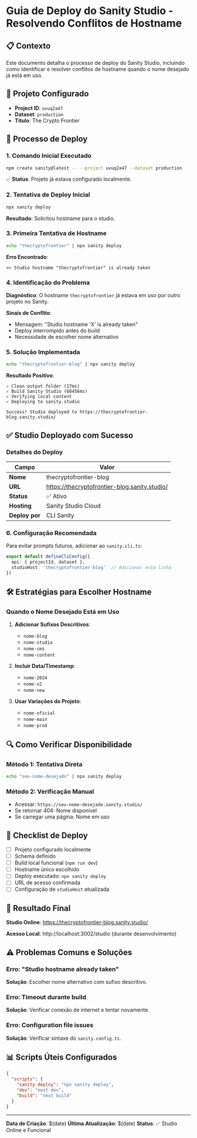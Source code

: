 # Guia de Deploy do Sanity Studio - Resolvendo Conflitos de Hostname

## 📋 Contexto

Este documento detalha o processo de deploy do Sanity Studio, incluindo como identificar e resolver conflitos de hostname quando o nome desejado já está em uso.

## 🎯 Projeto Configurado

- **Project ID**: `uvuq2a47`
- **Dataset**: `production`
- **Título**: The Crypto Frontier

## 🚀 Processo de Deploy

### 1. Comando Inicial Executado

```bash
npm create sanity@latest -- --project uvuq2a47 --dataset production
```

✅ **Status**: Projeto já estava configurado localmente.

### 2. Tentativa de Deploy Inicial

```bash
npx sanity deploy
```

**Resultado**: Solicitou hostname para o studio.

### 3. Primeira Tentativa de Hostname

```bash
echo "thecryptofrontier" | npx sanity deploy
```

**Erro Encontrado**:
```
>> Studio hostname "thecryptofrontier" is already taken
```

### 4. Identificação do Problema

**Diagnóstico**: O hostname `thecryptofrontier` já estava em uso por outro projeto no Sanity.

**Sinais de Conflito**:
- Mensagem: "Studio hostname 'X' is already taken"
- Deploy interrompido antes do build
- Necessidade de escolher nome alternativo

### 5. Solução Implementada

```bash
echo "thecryptofrontier-blog" | npx sanity deploy
```

**Resultado Positivo**:
```
✓ Clean output folder (17ms)
✓ Build Sanity Studio (60456ms)
✓ Verifying local content
✓ Deploying to sanity.studio

Success! Studio deployed to https://thecryptofrontier-blog.sanity.studio/
```

## ✅ Studio Deployado com Sucesso

### Detalhes do Deploy

| Campo | Valor |
|-------|-------|
| **Nome** | thecryptofrontier-blog |
| **URL** | https://thecryptofrontier-blog.sanity.studio/ |
| **Status** | ✅ Ativo |
| **Hosting** | Sanity Studio Cloud |
| **Deploy por** | CLI Sanity |

### 6. Configuração Recomendada

Para evitar prompts futuros, adicionar ao `sanity.cli.ts`:

```typescript
export default defineCliConfig({ 
  api: { projectId, dataset },
  studioHost: 'thecryptofrontier-blog'  // Adicionar esta linha
})
```

## 🛠️ Estratégias para Escolher Hostname

### Quando o Nome Desejado Está em Uso

1. **Adicionar Sufixos Descritivos**:
   - `nome-blog`
   - `nome-studio` 
   - `nome-cms`
   - `nome-content`

2. **Incluir Data/Timestamp**:
   - `nome-2024`
   - `nome-v2`
   - `nome-new`

3. **Usar Variações do Projeto**:
   - `nome-oficial`
   - `nome-main`
   - `nome-prod`

## 🔍 Como Verificar Disponibilidade

### Método 1: Tentativa Direta
```bash
echo "seu-nome-desejado" | npx sanity deploy
```

### Método 2: Verificação Manual
- Acessar: `https://seu-nome-desejado.sanity.studio/`
- Se retornar 404: Nome disponível
- Se carregar uma página: Nome em uso

## 📝 Checklist de Deploy

- [ ] Projeto configurado localmente
- [ ] Schema definido
- [ ] Build local funcional (`npm run dev`)
- [ ] Hostname único escolhido
- [ ] Deploy executado: `npx sanity deploy`
- [ ] URL de acesso confirmada
- [ ] Configuração de `studioHost` atualizada

## 🎉 Resultado Final

**Studio Online**: https://thecryptofrontier-blog.sanity.studio/

**Acesso Local**: http://localhost:3002/studio (durante desenvolvimento)

## ⚠️ Problemas Comuns e Soluções

### Erro: "Studio hostname already taken"
**Solução**: Escolher nome alternativo com sufixo descritivo.

### Erro: Timeout durante build
**Solução**: Verificar conexão de internet e tentar novamente.

### Erro: Configuration file issues
**Solução**: Verificar sintaxe do `sanity.config.ts`.

## 📊 Scripts Úteis Configurados

```json
{
  "scripts": {
    "sanity-deploy": "npx sanity deploy",
    "dev": "next dev",
    "build": "next build"
  }
}
```

---

**Data de Criação**: $(date)
**Última Atualização**: $(date)
**Status**: ✅ Studio Online e Funcional 